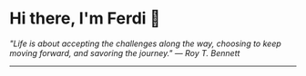 <h1>Hi there, I'm Ferdi 👋</h1>

<p><em>
  "Life is about accepting the challenges along the way, choosing to keep moving forward, and savoring the journey." — Roy T. Bennett
</em></p>

---
